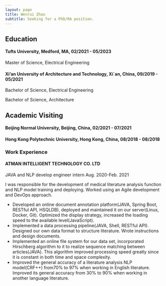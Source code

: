 ```yaml
---
layout: page
title: Wenrui Zhao
subtitle: Seeking for a PhD/RA position.
---
```


## Education

#### Tufts University, Medford, MA, 02/2021 - 05/2023
Master of Science, Electrical Engineering

#### Xi’an University of Architecture and Technology, Xi`an, China, 09/2019 - 05/2021
Bachelor of Science, Electrical Engineering

Bachelor of Science, Architecture

## Academic Visiting

#### Beijing Normal University, Beijing, China, 02/2021 - 07/2021

#### Hong Kong Polytechnic University, Hong Kong, China, 08/2018 - 08/2018

### Work Experience

#### ATMAN INTELLIGENT TECHNOLOGY CO. LTD
JAVA and NLP develop engineer intern Aug. 2020-Feb. 2021

I was responsible for the development of medical literature analysis function and NLP
model training and deploying. Worked using an Agile development and DevOps
approach.
- Developed an online document annotation platform(JAVA, Spring Boot, RESTful API,
HSQLDB), deployed and maintained it on our server(Linux, Docker, Git). Optimized the
display strategy, increased the loading speed to the available level(JavaScript).
- Implemented a data processing pipeline(JAVA, Shell, RESTful API). Designed our own
data format to structure literature. Wrote instructions and design documents.
- Implemented an online file system for our data set, incorporated Hirschberg algorithm to
it to realize sequence matching between articles(JAVA). This algorithm improved
processing speed greatly since it is constant in both time and space complexity.
- Improved the general accuracy of a literature analysis NLP model(CRF++) from70% to
97% when working in English literature. Improved its general accuracy from 30% to 90%
when working in another language literature.
